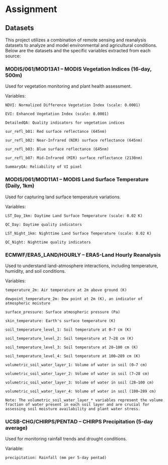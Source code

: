 # Assignment
## Datasets

This project utilizes a combination of remote sensing and reanalysis datasets to analyze and model environmental and agricultural conditions. Below are the datasets and the specific variables extracted from each source:

### MODIS/061/MOD13A1 – MODIS Vegetation Indices (16-day, 500m)

Used for vegetation monitoring and plant health assessment.

Variables:

    NDVI: Normalized Difference Vegetation Index (scale: 0.0001)

    EVI: Enhanced Vegetation Index (scale: 0.0001)

    DetailedQA: Quality indicators for vegetation indices

    sur_refl_b01: Red surface reflectance (645nm)

    sur_refl_b02: Near-Infrared (NIR) surface reflectance (645nm)

    sur_refl_b03: Blue surface reflectance (645nm)

    sur_refl_b07: Mid-Infrared (MIR) surface reflectance (2130nm)

    SummaryQA: Reliability of VI pixel

### MODIS/061/MOD11A1 – MODIS Land Surface Temperature (Daily, 1km)

Used for capturing land surface temperature variations.

Variables:

    LST_Day_1km: Daytime Land Surface Temperature (scale: 0.02 K)

    QC_Day: Daytime quality indicators

    LST_Night_1km: Nighttime Land Surface Temperature (scale: 0.02 K)

    QC_Night: Nighttime quality indicators
    
### ECMWF/ERA5_LAND/HOURLY – ERA5-Land Hourly Reanalysis

Used to understand land-atmosphere interactions, including temperature, humidity, and soil conditions.

Variables:

    temperature_2m: Air temperature at 2m above ground (K)

    dewpoint_temperature_2m: Dew point at 2m (K), an indicator of atmospheric moisture

    surface_pressure: Surface atmospheric pressure (Pa)

    skin_temperature: Earth's surface temperature (K)

    soil_temperature_level_1: Soil temperature at 0–7 cm (K)

    soil_temperature_level_2: Soil temperature at 7–28 cm (K)

    soil_temperature_level_3: Soil temperature at 28–100 cm (K)

    soil_temperature_level_4: Soil temperature at 100–289 cm (K)

    volumetric_soil_water_layer_1: Volume of water in soil (0–7 cm)

    volumetric_soil_water_layer_2: Volume of water in soil (7–28 cm)

    volumetric_soil_water_layer_3: Volume of water in soil (28–100 cm)

    volumetric_soil_water_layer_4: Volume of water in soil (100–289 cm)

    Note: The volumetric_soil_water_layer_* variables represent the volume fraction of water present in each soil layer and are crucial for assessing soil moisture availability and plant water stress.

### UCSB-CHG/CHIRPS/PENTAD – CHIRPS Precipitation (5-day average)

Used for monitoring rainfall trends and drought conditions.

Variable:

    precipitation: Rainfall (mm per 5-day pentad)
